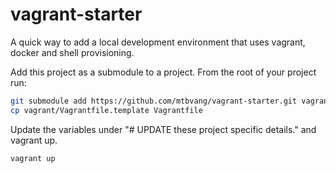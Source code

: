 # vagrant-starter
A quick way to add a local development environment that uses vagrant, docker and shell provisioning.

Add this project as a submodule to a project. From the root of your project run:

```sh
git submodule add https://github.com/mtbvang/vagrant-starter.git vagrant
cp vagrant/Vagrantfile.template Vagrantfile
```
Update the variables under "# UPDATE these project specific details." and vagrant up.

```sh
vagrant up
```

